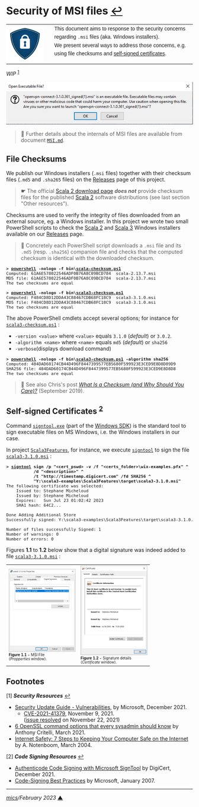 # <span id="top">Security of MSI files</span> <span style="size:30%;"><a href="README.md">↩</a></span>

<table style="font-family:Helvetica,Arial;line-height:1.6;">
  <tr>
  <td style="border:0;padding:0 10px 0 0;min-width:120px;"><a href="https://en.wikipedia.org/wiki/Self-signed_certificate/" rel="external"><img src="images/security.png" width="100" alt="Security"/></a></td>
  <td style="border:0;padding:0;vertical-align:text-top;">This document aims to response to the security concerns regarding <code>.msi</code> files (aka. Windows installers).<br/>We present several ways to address those concerns, e.g. using file checksums and <a href="https://en.wikipedia.org/wiki/Self-signed_certificate/" rel="external">self-signed certificates</a>.
  </td>
  </tr>
</table>

*WIP* <sup id="anchor_01"><a href="#footnote_01">1</a></sup>

<img src="images/Open_Executable_File.png" />

> **:mag_right:** Further details about the internals of MSI files are available from document [`MSI.md`](./MSI.md).

## <span id="checksums">File Checksums</span>

We publish our Windows installers (`.msi` files) together with their checksum files (`.md5` and `.sha265` files) on the [Releases](https://github.com/michelou/wix-examples/releases) page of this project.

> **&#9755;** The official [Scala 2 download page](https://www.scala-lang.org/download/scala2.html) ***does not*** provide checksum files for the published [Scala 2][scala2] software distributions (see last section "Other resources"). 

Checksums are used to verify the integrity of files downloaded from an external source, eg. a Windows installer. In this project we wrote two small PowerShell scripts to check the [Scala 2][scala2] and [Scala 3][scala3] Windows installers available on our [Releases](https://github.com/michelou/wix-examples/releases) page.

> **:mag_right:** Concretely each PowerShell script downloads a `.msi` file and its `.md5` (resp. `.sha256`) companion file and checks that the computed checksum is identical with the downloaded checksum.

<pre style="margin:0 4em 0 0;font-size:80%;">
<b>&gt; <a href="https://docs.microsoft.com/en-us/powershell/module/microsoft.powershell.core/about/about_powershell_exe?view=powershell-5.1" rel="external">powershell</a> -nologo -f bin\<a href="bin/scala-checksum.ps1">scala-checksum.ps1</a></b>
Computed: 61A6E578022546ADF0B76A8C09BCD784  scala-2.13.7.msi
MD5 file: 61A6E578022546ADF0B76A8C09BCD784  scala-2.13.7.msi
The two checksums are equal
&nbsp;
<b>&gt; <a href="https://docs.microsoft.com/en-us/powershell/module/microsoft.powershell.core/about/about_powershell_exe?view=powershell-5.1">powershell</a> -nologo -f bin\<a href="bin/scala3-checksum.ps1">scala3-checksum.ps1</a></b>
Computed: F484CD8D12DDA43C88467CDB68FC18C9  scala3-3.1.0.msi
MD5 file: F484CD8D12DDA43C88467CDB68FC18C9  scala3-3.1.0.msi
The two checksums are equal
</pre>

The above PowerShell cmdlets accept several options; for instance for [`scala3-checksum.ps1`](bin/scala3-checksum.ps1) :
- `-version <value>` where `<value>` equals `3.1.0` (*default*) or `3.0.2`.
- `-algorithm <name>` where `<name>` equals `md5` (*default*) or `sha256`
- `-verbose`(displays download command)

<pre style="margin:0 4em 0 0;font-size:80%;">
<b>&gt; <a href="https://docs.microsoft.com/en-us/powershell/module/microsoft.powershell.core/about/about_powershell_exe?view=powershell-5.1">powershell</a> -nologo -f bin\<a href="bin/scala3-checksum.ps1">scala3-checksum.ps1</a> -algorithm sha256</b>
Computed: 484DAD60174CB44D496F8447399577EB5680F599923E3CED9E8D8D89D9254329  scala3-3.1.0.msi
SHA256 file: 484DAD60174CB44D496F8447399577EB5680F599923E3CED9E8D8D89D9254329  scala3-3.1.0.msi
The two checksums are equal
</pre>

> **:mag_right:** See also Chris's post [*What Is a Checksum (and Why Should You Care)?*][resource_hoffman] (September 2019).

## <span id="certificates">Self-signed Certificates</span> <sup id="anchor_02"><a href="#footnote_02">2</a></sup>

Command [`signtool.exe`][signtool_cmd] (part of the <a href="https://developer.microsoft.com/en-us/windows/downloads/windows-sdk/">Windows SDK</a>) is the standard tool to sign executable files on MS Windows, i.e. the  Windows installers in our case.

In project [`Scala3Features`](./scala3-examples/Scala3Features/), for instance, we execute [`signtool`][signtool_cmd] to sign the file [`scala3-3.1.0.msi`](https://github.com/michelou/wix-examples/releases/tag/scala3-3.1.0.msi) :

<pre style="font-size:80%;">
<b>&gt; <a href="https://docs.microsoft.com/en-us/windows/win32/seccrypto/signtool">signtool</a> sign /p "&lt;cert_pswd&gt; -v /f "&lt;certs_folder&gt;\wix-examples.pfx" ^
           /d "&lt;description&gt;" ^
           /t "http://timestamp.digicert.com" /fd SHA256 ^
           "Y:\scala3-examples\Scala3Features\target\scala3-3.1.0.msi"</b>
The following certificate was selected:
    Issued to: Stephane Micheloud
    Issued by: Stephane Micheloud
    Expires:   Sun Jul 23 01:02:42 2023
    SHA1 hash: 64C2...

Done Adding Additional Store
Successfully signed: Y:\scala3-examples\Scala3Features\target\scala3-3.1.0.msi

Number of files successfully Signed: 1
Number of warnings: 0
Number of errors: 0
</pre>

Figures **1.1** to **1.2** below show that a digital signature was indeed added to file [`scala3-3.1.0.msi`](https://github.com/michelou/wix-examples/releases/tag/scala3-3.1.0.msi) :

<table>
<tr>
<td>
  <a href="images/scala3-3.1.0.msi_Properties.png">
  <img style="max-width:180px;" src="images/scala3-3.1.0.msi_Properties.png" alt="Properties" />
  </a>
  <div style="font-size:70%;"><b>Figure 1.1 -</b> MSI File<br>(<i>Propperties</i> window).
  </div>
</td>
<td>
  <a href="images/scala3-3.1.0.msi_Certificate.png">
  <img style="max-width:180px;" src="images/scala3-3.1.0.msi_Certificate.png" alt="Certificate" />
  </a>
  <div style="font-size:70%;"><b>Figure 1.2 -</b> Signature details<br>(<i>Certificate</i> window).
  </div>
</td>
</tr>
</table>

## <span id="footnotes">Footnotes</span>

<span id="footnote_01">[1]</span> ***Security Resources*** [↩](#anchor_01)

- [Security Update Guide - Vulnerabilities][resource_microsoft], by Microsoft, December 2021.
  - [CVE-2021-41379](https://msrc.microsoft.com/update-guide/vulnerability/CVE-2021-41379), November 9, 2021.<br/>([issue resolved](https://docs.microsoft.com/en-us/windows/release-health/resolved-issues-windows-10-21h2#2759msgdesc) on November 22, 2021)
- [6 OpenSSL command options that every sysadmin should know][resource_critelli] by Anthony Critelli, March 2021.
- [Internet Safety: 7 Steps to Keeping Your Computer Safe on the Internet][resource_notenboom] by A. Notenboom, March 2004.

<span id="footnote_02">[2]</span> ***Code Signing Resources*** [↩](#anchor_02)

- [Authenticode Code Signing with Microsoft SignTool][resource_digicert] by DigiCert, December 2021.
- [Code-Signing Best Practices][resource_microsoft] by Microsoft, January 2007.

***

*[mics](https://lampwww.epfl.ch/~michelou/)/February 2023* [**&#9650;**](#top)
<span id="bottom">&nbsp;</span>

<!-- link refs -->

[resource_critelli]: https://www.redhat.com/sysadmin/6-openssl-commands
[resource_digicert]: https://www.digicert.com/kb/code-signing/signcode-signtool-command-line.htm
[resource_hoffman]: https://www.howtogeek.com/363735/what-is-a-checksum-and-why-should-you-care/
[resource_microsoft]: https://docs.microsoft.com/en-us/previous-versions/windows/hardware/design/dn653556(v=vs.85)
[resource_notenboom]: https://askleo.com/internet_safety_7_steps_to_keeping_your_computer_safe_on_the_internet/
[resource_microsoft]: https://msrc.microsoft.com/update-guide/vulnerability
[aaaa]: https://docs.microsoft.com/en-us/powershell/module/pki/new-selfsignedcertificate?view=windowsserver2019-ps
[msiexec_cmd]: https://docs.microsoft.com/en-us/windows-server/administration/windows-commands/msiexec
[scala2]: https://www.scala-lang.org/
[scala3]: https://dotty.epfl.ch
[signtool_cmd]: https://docs.microsoft.com/en-us/windows/win32/seccrypto/signtool
